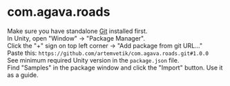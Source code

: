 # com.agava.roads  
  
Make sure you have standalone [Git](https://git-scm.com/downloads) installed first.  
In Unity, open "Window" -> "Package Manager".  
Click the "+" sign on top left corner -> "Add package from git URL..."  
Paste this: `https://github.com/artemvetik/com.agava.roads.git#1.0.0`  
See minimum required Unity version in the `package.json` file.  
Find "Samples" in the package window and click the "Import" button. Use it as a guide.  
